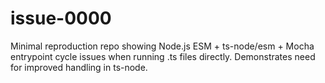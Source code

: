 # issue-0000
 Minimal reproduction repo showing Node.js ESM + ts-node/esm + Mocha entrypoint cycle issues when running .ts files directly. Demonstrates need for improved handling in ts-node.
